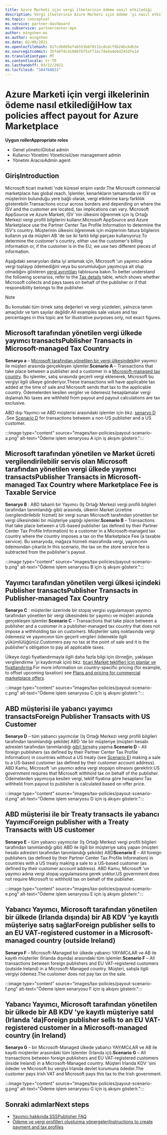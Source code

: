 ```yaml
---
title: Azure Marketi için vergi ilkelerinin ödeme nasıl etkilediği
description: Vergi ilkelerinin Azure Marketi için ödeme 'yi nasıl etkilediğini öğrenin.
ms.topic: conceptual
ms.service: partner-dashboard
ms.subservice: partnercenter-mpn
author: mingshen-ms
ms.author: mingshen
ms.date: 02/09/2021
ms.openlocfilehash: 817cdb895efab553b6f0131cdcdcf9b24bc6db3e
ms.sourcegitcommit: 35fe0fdc41886f6f5af71ec74e4a4ebd245dfe1d
ms.translationtype: MT
ms.contentlocale: tr-TR
ms.lasthandoff: 03/22/2021
ms.locfileid: "104768831"
---
```

# <a name="how-tax-policies-affect-payout-for-azure-marketplace"></a><span data-ttu-id="a5c39-103">Azure Marketi için vergi ilkelerinin ödeme nasıl etkilediği</span><span class="sxs-lookup"><span data-stu-id="a5c39-103">How tax policies affect payout for Azure Marketplace</span></span>

<span data-ttu-id="a5c39-104">**Uygun roller**</span><span class="sxs-lookup"><span data-stu-id="a5c39-104">**Appropriate roles**</span></span>
-    <span data-ttu-id="a5c39-105">Genel yönetici</span><span class="sxs-lookup"><span data-stu-id="a5c39-105">Global admin</span></span>
-    <span data-ttu-id="a5c39-106">Kullanıcı Yönetimi Yöneticisi</span><span class="sxs-lookup"><span data-stu-id="a5c39-106">User management admin</span></span>
-    <span data-ttu-id="a5c39-107">Yönetim Aracısı</span><span class="sxs-lookup"><span data-stu-id="a5c39-107">Admin agent</span></span>

## <a name="introduction"></a><span data-ttu-id="a5c39-108">Giriş</span><span class="sxs-lookup"><span data-stu-id="a5c39-108">Introduction</span></span>

<span data-ttu-id="a5c39-109">Microsoft ticari marketi 'nde küresel erişim vardır.</span><span class="sxs-lookup"><span data-stu-id="a5c39-109">The Microsoft commercial marketplace has global reach.</span></span> <span data-ttu-id="a5c39-110">İşlemler, kenarlıkların tamamında ve ISV ve müşterinin bulunduğu yere bağlı olarak, vergi etkilerine karşı farklılık gösterebilir.</span><span class="sxs-lookup"><span data-stu-id="a5c39-110">Transactions occur across borders and depending on where the ISV and the customer are located, tax implications can vary.</span></span> <span data-ttu-id="a5c39-111">Microsoft AppSource ve Azure Marketi, ISV 'nin ülkesini öğrenmek için Iş Ortağı Merkezi vergi profili bilgilerini kullanır.</span><span class="sxs-lookup"><span data-stu-id="a5c39-111">Microsoft AppSource and Azure Marketplace use the Partner Center Tax Profile Information to determine the ISV's country.</span></span> <span data-ttu-id="a5c39-112">Müşterinin ülkesini öğrenmek için müşterinin fatura bilgilerini kullanın ya da müşteri AB 'de ise iki farklı bilgi parçası kullanıyoruz.</span><span class="sxs-lookup"><span data-stu-id="a5c39-112">To determine the customer's country, either use the customer's billing information or, if the customer is in the EU, we use two different pieces of information.</span></span>

<span data-ttu-id="a5c39-113">Aşağıdaki senaryoları daha iyi anlamak için, Microsoft 'un yayımcı adına vergi toplayıp ödemediğini veya bu sorumluluğun yayımcıya ait olup olmadığını gösteren [vergi ayrıntıları](tax-details-marketplace.md) tablosuna bakın.</span><span class="sxs-lookup"><span data-stu-id="a5c39-113">To better understand the following scenarios, refer to the [Tax details](tax-details-marketplace.md) table, which shows whether Microsoft collects and pays taxes on behalf of the publisher or if that responsibility belongs to the publisher.</span></span>

> [!NOTE]
> <span data-ttu-id="a5c39-114">Bu konudaki tüm örnek satış değerleri ve vergi yüzdeleri, yalnızca tanım amaçlıdır ve tam sayılar değildir.</span><span class="sxs-lookup"><span data-stu-id="a5c39-114">All examples sale values and tax percentages in this topic are for illustrative purposes only, not exact figures.</span></span>

## <a name="publisher-transacts-in-microsoft-managed-tax-country"></a><span data-ttu-id="a5c39-115">Microsoft tarafından yönetilen vergi ülkede yayımcı transacts</span><span class="sxs-lookup"><span data-stu-id="a5c39-115">Publisher Transacts in Microsoft-managed Tax Country</span></span>

<span data-ttu-id="a5c39-116">**Senaryo a** – [Microsoft tarafından yönetilen bir vergi ülkesindeki](tax-details-marketplace.md#microsoft-managed-countries)bir yayımcı ile müşteri arasında gerçekleşen işlemler.</span><span class="sxs-lookup"><span data-stu-id="a5c39-116">**Scenario A** – Transactions that take place between a publisher and a customer in a [Microsoft-managed tax country](tax-details-marketplace.md#microsoft-managed-countries).</span></span> <span data-ttu-id="a5c39-117">Bu işlemler, satış sırasında geçerli vergi eklenerek, Microsoft bu vergiyi ilgili ülkeye gönderiyor.</span><span class="sxs-lookup"><span data-stu-id="a5c39-117">These transactions will have applicable tax added at the time of sale and Microsoft sends that tax to the applicable country.</span></span> <span data-ttu-id="a5c39-118">Ödemelerden kesilen vergiler ve ödemesiz hesaplamalar vergi dışlamalı.</span><span class="sxs-lookup"><span data-stu-id="a5c39-118">No taxes are withheld from payout and payout calculations are tax exclusive.</span></span>

<span data-ttu-id="a5c39-119">ABD dışı Yayımcı ve ABD müşterisi arasındaki işlemler için bkz. [senaryo D](#foreign-publisher-transacts-with-us-customer) .</span><span class="sxs-lookup"><span data-stu-id="a5c39-119">See [Scenario D](#foreign-publisher-transacts-with-us-customer) for transactions between a non-US publisher and a US customer.</span></span>

:::image type="content" source="images/tax-policies/payout-scenario-a.png" alt-text="Ödeme işlem senaryosu A için iş akışını gösterir.":::

## <a name="publisher-transacts-in-microsoft-managed-tax-country-where-marketplace-fee-is-taxable-service"></a><span data-ttu-id="a5c39-121">Microsoft tarafından yönetilen ve Market ücreti vergilendirilebilir servis olan Microsoft tarafından yönetilen vergi ülkede yayımcı transacts</span><span class="sxs-lookup"><span data-stu-id="a5c39-121">Publisher Transacts in Microsoft-managed Tax Country where Marketplace Fee is Taxable Service</span></span>

<span data-ttu-id="a5c39-122">**Senaryo B** : ABD tabanlı bir Yayımcı (Iş Ortağı Merkezi vergi profili bilgileri tarafından tanımlandığı gibi) arasında, ülkenin Market ücretine (vergilendirilebilir hizmet) bir vergi sunan Microsoft tarafından yönetilen bir vergi ülkesindeki bir müşteriye yaptığı işlemler.</span><span class="sxs-lookup"><span data-stu-id="a5c39-122">**Scenario B** – Transactions that take place between a US-based publisher (as defined by their Partner Center Tax Profile Information) to a customer in a Microsoft-managed tax country where the country imposes a tax on the Marketplace Fee (a taxable service).</span></span> <span data-ttu-id="a5c39-123">Bu senaryoda, mağaza hizmeti masrafında vergi, yayımcının ödemsından çıkarılır.</span><span class="sxs-lookup"><span data-stu-id="a5c39-123">In this scenario, the tax on the store service fee is subtracted from the publisher's payout.</span></span>

:::image type="content" source="images/tax-policies/payout-scenario-b.png" alt-text="Ödeme işlem senaryosu B için iş akışını gösterir.":::

## <a name="publisher-transacts-in-publisher-managed-tax-country"></a><span data-ttu-id="a5c39-125">Yayımcı tarafından yönetilen vergi ülkesi içindeki Publisher transacts</span><span class="sxs-lookup"><span data-stu-id="a5c39-125">Publisher Transacts in Publisher-managed Tax Country</span></span>

<span data-ttu-id="a5c39-126">**Senaryo C** : müşteriler üzerinde bir stopaj vergisi uygulamayan yayımcı tarafından yönetilen bir vergi ülkesindeki bir yayımcı ve müşteri arasında gerçekleşen işlemler.</span><span class="sxs-lookup"><span data-stu-id="a5c39-126">**Scenario C** – Transactions that take place between a publisher and a customer in a publisher-managed tax country that does not impose a withholding tax on customers.</span></span> <span data-ttu-id="a5c39-127">Müşteriler satış noktasında vergi ödemesiz ve yayımcının tüm geçerli vergileri ödemekle ilgili yükümlülüğünüz.</span><span class="sxs-lookup"><span data-stu-id="a5c39-127">Customers pay no tax at the point of sale and it is the publisher's obligation to pay all applicable taxes.</span></span>

<span data-ttu-id="a5c39-128">Ülkeye özgü fiyatlandırmayla ilgili daha fazla bilgi için (örneğin, yaklaşan vergilendirme 'yi kaydırmak için) bkz. [ticari Market teklifleri Için planlar ve fiyatlandırma](/azure/marketplace/plans-pricing#custom-prices).</span><span class="sxs-lookup"><span data-stu-id="a5c39-128">For more information on country-specific pricing (for example, to offset upcoming taxation) see [Plans and pricing for commercial marketplace offers](/azure/marketplace/plans-pricing#custom-prices).</span></span>

:::image type="content" source="images/tax-policies/payout-scenario-c.png" alt-text="Ödeme işlem senaryosu C için iş akışını gösterir.":::

## <a name="foreign-publisher-transacts-with-us-customer"></a><span data-ttu-id="a5c39-130">ABD müşterisi ile yabancı yayımcı transacts</span><span class="sxs-lookup"><span data-stu-id="a5c39-130">Foreign Publisher Transacts with US Customer</span></span>

<span data-ttu-id="a5c39-131">**Senaryo D** – tüm yabancı yayımcılar (Iş Ortağı Merkezi vergi profili bilgileri tarafından tanımlandığı şekilde) ABD 'de bir müşteriye (müşteri hesabı adresleri tarafından tanımlandığı [gibi) bir](#foreign-publisher-with-a-treaty-transacts-with-us-customer)satış yapma.</span><span class="sxs-lookup"><span data-stu-id="a5c39-131">**Scenario D** – All foreign publishers (as defined by their Partner Center Tax Profile Information) in countries without a US treaty (see [Scenario E](#foreign-publisher-with-a-treaty-transacts-with-us-customer)) making a sale to a US-based customer (as defined by their customer account address).</span></span> <span data-ttu-id="a5c39-132">ABD Kamu, Microsoft 'un yayımcı adına vergi stopajın olmasını gerektirir.</span><span class="sxs-lookup"><span data-stu-id="a5c39-132">US government requires that Microsoft withhold tax on behalf of the publisher.</span></span> <span data-ttu-id="a5c39-133">Ödemelerden yayımcıya kesilen vergi, teklif fiyatına göre hesaplanır.</span><span class="sxs-lookup"><span data-stu-id="a5c39-133">Tax withheld from payout to publisher is calculated based on offer price.</span></span>

:::image type="content" source="images/tax-policies/payout-scenario-d.png" alt-text="Ödeme işlem senaryosu D için iş akışını gösterir.":::

## <a name="foreign-publisher-with-a-treaty-transacts-with-us-customer"></a><span data-ttu-id="a5c39-135">ABD müşterisi ile bir Treaty transacts ile yabancı Yayımcı</span><span class="sxs-lookup"><span data-stu-id="a5c39-135">Foreign publisher with a Treaty Transacts with US customer</span></span>

<span data-ttu-id="a5c39-136">**Senaryo E** – tüm yabancı yayımcılar (Iş Ortağı Merkezi vergi profili bilgileri tarafından tanımlandığı gibi) ABD ile ilgili bir müşteriye satış yapan (müşteri hesabı adresleri tarafından tanımlandığı şekılde) ABD</span><span class="sxs-lookup"><span data-stu-id="a5c39-136">**Scenario E** – All foreign publishers (as defined by their Partner Center Tax Profile Information) in countries with a US treaty making a sale to a US-based customer (as defined by their customer account address).</span></span> <span data-ttu-id="a5c39-137">ABD Kamu, Microsoft 'un yayımcı adına vergi stopaj uygulamasına gerek yoktur.</span><span class="sxs-lookup"><span data-stu-id="a5c39-137">US government does not require Microsoft to withhold tax on behalf of the publisher.</span></span>

:::image type="content" source="images/tax-policies/payout-scenario-e.png" alt-text="Ödeme işlem senaryosu E için iş akışını gösterir.":::

## <a name="foreign-publisher-sells-to-an-eu-vat-registered-customer-in-a-microsoft-managed-country-outside-ireland"></a><span data-ttu-id="a5c39-139">Yabancı Yayımcı, Microsoft tarafından yönetilen bir ülkede (Irlanda dışında) bir AB KDV 'ye kayıtlı müşteriye satış sağlar</span><span class="sxs-lookup"><span data-stu-id="a5c39-139">Foreign publisher sells to an EU VAT-registered customer in a Microsoft-managed country (outside Ireland)</span></span>

<span data-ttu-id="a5c39-140">**Senaryo F** – Microsoft-Managed bir ülkede yabancı YAYıMCıLAR ve AB ile kayıtlı müşteriler (İrlanda dışında) arasındaki tüm işlemler.</span><span class="sxs-lookup"><span data-stu-id="a5c39-140">**Scenario F** – All transactions between foreign publishers and EU VAT-registered customers (outside Ireland) in a Microsoft-Managed country.</span></span> <span data-ttu-id="a5c39-141">Müşteri, satışla ilgili vergiyi ödemez.</span><span class="sxs-lookup"><span data-stu-id="a5c39-141">The customer does not pay tax on the sale.</span></span>

:::image type="content" source="images/tax-policies/payout-scenario-f.png" alt-text="Ödeme işlem senaryosu F için iş akışını gösterir.":::

## <a name="foreign-publisher-sells-to-an-eu-vat-registered-customer-in-a-microsoft-managed-country-in-ireland"></a><span data-ttu-id="a5c39-143">Yabancı Yayımcı, Microsoft tarafından yönetilen bir ülkede bir AB KDV 'ye kayıtlı müşteriye satıl (Irlanda 'da)</span><span class="sxs-lookup"><span data-stu-id="a5c39-143">Foreign publisher sells to an EU VAT-registered customer in a Microsoft-managed country (in Ireland)</span></span>

<span data-ttu-id="a5c39-144">**Senaryo G** – bir Microsoft-Managed ülkede yabancı YAYıMCıLAR ve AB ile kayıtlı müşteriler arasındaki tüm Işlemler (İrlanda içi).</span><span class="sxs-lookup"><span data-stu-id="a5c39-144">**Scenario G** – All transactions between foreign publishers and EU VAT-registered customers (inside Ireland) in a Microsoft-Managed country.</span></span> <span data-ttu-id="a5c39-145">Müşteri Irlanda KDV 'sini ödeder ve Microsoft bu vergiyi Irlanda devlet kurumuna ödeder.</span><span class="sxs-lookup"><span data-stu-id="a5c39-145">The customer pays Irish VAT and Microsoft pays this tax to the Irish government.</span></span>

:::image type="content" source="images/tax-policies/payout-scenario-g.png" alt-text="Ödeme işlem senaryosu G için iş akışını gösterir.":::

## <a name="next-steps"></a><span data-ttu-id="a5c39-147">Sonraki adımlar</span><span class="sxs-lookup"><span data-stu-id="a5c39-147">Next steps</span></span>

- [<span data-ttu-id="a5c39-148">Yayımcı hakkında SSS</span><span class="sxs-lookup"><span data-stu-id="a5c39-148">Publisher FAQ</span></span>](/azure/marketplace/marketplace-faq-publisher-guide)
- [<span data-ttu-id="a5c39-149">Ödeme ve vergi profilleri oluşturma yönergeleri</span><span class="sxs-lookup"><span data-stu-id="a5c39-149">Instructions to create payment and tax profiles</span></span>](./set-up-your-payout-account.md?context=%2fazure%2fmarketplace%2fcontext%2fcontext#create-a-payment-profile)